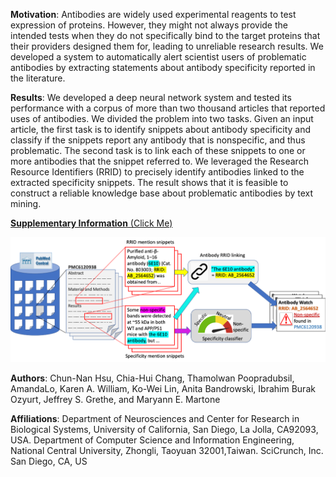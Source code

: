 **Motivation**: Antibodies are widely used experimental reagents to test expression of proteins. However, they might not always provide the intended tests when they do not specifically bind to the target proteins that their providers designed them for, leading to unreliable research results. We developed a system to automatically alert scientist users of problematic antibodies by extracting statements about antibody specificity reported in the literature.

**Results**: We developed a deep neural network system and tested its performance with a corpus of more than two thousand articles that reported uses of antibodies. We divided the problem into two tasks. Given an input article, the first task is to identify snippets about antibody specificity and classify if the snippets report any antibody that is nonspecific, and thus problematic. The second task is to link each of these snippets to one or more antibodies that the snippet referred to. We leveraged the Research Resource Identifiers (RRID) to precisely identify antibodies linked to the extracted specificity snippets. The result shows that it is feasible to construct a reliable knowledge base about problematic antibodies by text mining.

[**Supplementary Information** (Click Me)](https://github.com/SciCrunch/Antibody-Watch/blob/master/SupplementaryInformation.md)

![Workflow](Fig1.png)

**Authors**: Chun-Nan Hsu, Chia-Hui Chang, Thamolwan Poopradubsil, AmandaLo, Karen A. William, Ko-Wei Lin, Anita Bandrowski, Ibrahim Burak Ozyurt, Jeffrey S. Grethe, and Maryann E. Martone

**Affiliations**: Department of Neurosciences and Center for Research in Biological Systems, University of California, San Diego, La Jolla, CA92093, USA.
Department of Computer Science and Information Engineering, National Central University, Zhongli, Taoyuan 32001,Taiwan.
SciCrunch, Inc. San Diego, CA, US

